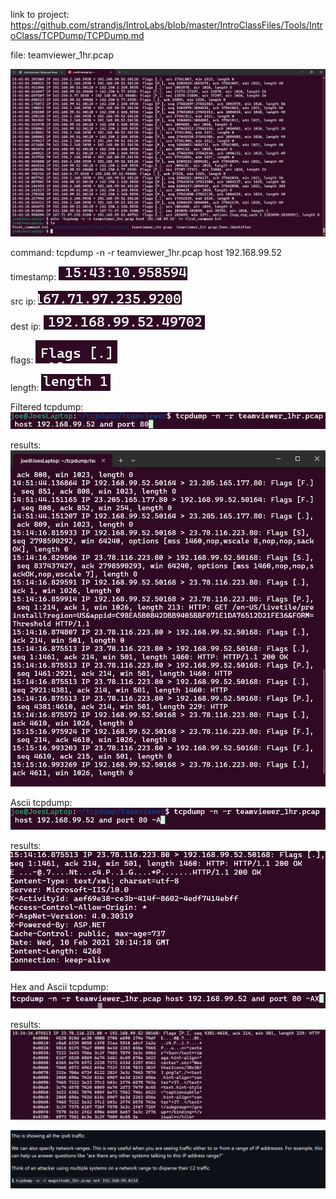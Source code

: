 link to project: https://github.com/strandjs/IntroLabs/blob/master/IntroClassFiles/Tools/IntroClass/TCPDump/TCPDump.md

file: teamviewer_1hr.pcap

![alt text](images/tcpdump.png)

command:  tcpdump -n -r teamviewer_1hr.pcap host 192.168.99.52

  timestamp: ![alt text](images/timestamp.png)
  
  src ip:
   ![scource ip](images/srcip.png)
  
  dest ip:
   ![destination ip](images/destip.png)
  
  flags:
   ![alt text](images/flags.png)
  
  length:
   ![alt text](images/length.png)

Filtered tcpdump: ![alt text](images/filterd_tcpdump.png)
  
  results:
    ![alt text](images/results.png)

Ascii tcpdump: ![alt text](images/ascii_command.png)

  results: ![alt text](images/ascii_results.png)

Hex and Ascii tcpdump: ![alt text](images/hex.png)

  results:
  ![alt text](images/hex_results.png)

![alt text](images/ip_range.png)


